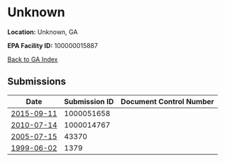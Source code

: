 # Unknown

**Location:** Unknown, GA

**EPA Facility ID:** 100000015887

[Back to GA Index](../../index.md)

## Submissions

| Date | Submission ID | Document Control Number |
|------|--------------|-------------------------|
| [2015-09-11](submissions/1000051658.md) | 1000051658 |  |
| [2010-07-14](submissions/1000014767.md) | 1000014767 |  |
| [2005-07-15](submissions/43370.md) | 43370 |  |
| [1999-06-02](submissions/1379.md) | 1379 |  |
